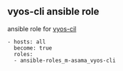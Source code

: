 ## vyos-cli ansible role

ansible role for [vyos-cil](https://github.com/m-asama/vyos-cli)

```
- hosts: all
  become: true
  roles:
  - ansible-roles_m-asama_vyos-cli
```

